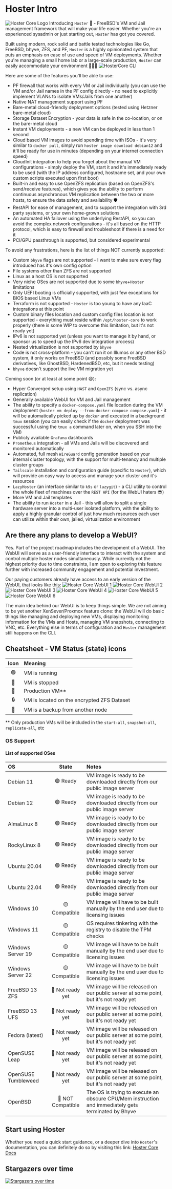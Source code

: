 # Hoster Intro

![Hoster Core Logo](https://github.com/yaroslav-gwit/HosterCore/raw/main/screenshots/hoster-core-cropped.png)
Introducing `Hoster` 🚀 - FreeBSD's VM and Jail management framework that will make your life easier.
Whether you're an experienced sysadmin or just starting out, `Hoster` has got you covered.

Built using modern, rock solid and battle tested technologies like Go, FreeBSD, bhyve, ZFS, and PF, `Hoster` is a highly opinionated system that puts an emphasis on ease of use and speed of VM deployments.
Whether you're managing a small home lab or a large-scale production, `Hoster` can easily accommodate your environment 🧑🏼‍💻
![HosterCore CLI](https://github.com/yaroslav-gwit/HosterCore/raw/main/screenshots/hoster-v03.png)

Here are some of the features you'll be able to use:

- PF firewall that works with every VM or Jail individually (you can use the VM and/or Jail names in the PF config directly - no need to explicitly implement VLANs to isolate VMs/Jails from one another)
- Native NAT management support using PF
- Bare-metal cloud-friendly deployment options (tested using Hetzner bare-metal cloud)
- Storage Dataset Encryption - your data is safe in the co-location, or on the bare-metal cloud
- Instant VM deployments - a new VM can be deployed in less than 1 second
- Cloud based VM images to avoid spending time with ISOs - it's very similar to `docker pull`, simply run `hoster image download debian12` and it'll be ready for use in minutes (depending on your internet connection speed)
- CloudInit integration to help you forget about the manual VM configurations - simply deploy the VM, start it and it's immediately ready to be used (with the IP address configured, hostname set, and your own custom scripts executed upon first boot)
- Built-in and easy to use OpenZFS replication (based on OpenZFS's send/receive features), which gives you the ability to perform continuous asynchronous VM replication between the two or more hosts, to ensure the data safety and availability 🛡️
- RestAPI for ease of management, and to support the integration with 3rd party systems, or your own home-grown solutions
- An automated HA failover using the underlying RestAPI, so you can avoid the complex network configurations - it's all based on the HTTP protocol, which is easy to firewall and troubleshoot if there is a need for it
- PCI/GPU passthrough is supported, but considered experimental

To avoid any frustrations, here is the list of things NOT currently supported:

- Custom `bhyve` flags are not supported - I want to make sure every flag introduced has it's own config option
- File systems other than ZFS are not supported
- Linux as a host OS is not supported
- Very niche OSes are not supported due to some `bhyve`+`Hoster` limitations
- Only UEFI booting is officially supported, with just few exceptions for BIOS based Linux VMs
- Terraform is not supported - `Hoster` is too young to have any IaaC integrations at this point
- Custom binary files location and custom config files location is not supported - everything must reside within `/opt/hoster-core` to work properly (there is some WIP to overcome this limitation, but it's not ready yet)
- IPv6 is not supported yet (unless you want to manage it by hand, or sponsor us to speed up the IPv6 dev integration process)
- Nested virtualization is not supported by `bhyve`
- Code is not cross-platform - you can't run it on Illumos or any other BSD system, it only works on FreeBSD (and possibly some FreeBSD derivatives, like GhostBSD, HardenedBSD, etc, but it needs testing)
- `bhyve` doesn't support the live VM migration yet

Coming soon (or at least at some point 😄):

- Hyper Converged setup using `HAST` and `OpenZFS` (sync vs. async replication)
- Generally available WebUI for VM and Jail management
- The ability to specify a `docker-compose.yaml` file location during the VM deployment (`hoster vm deploy --from-docker-compose compose.yaml`) - it will be automatically picked up by `docker` and executed in a background `tmux` session (you can easily check if the `docker` deployment was successful using the `tmux a` command later on, when you SSH into the VM)
- Publicly available `Grafana` dashboards
- `Prometheus` integration - all VMs and Jails will be discovered and monitored automatically
- Automated, full mesh `WireGuard` config generation based on your internal cluster topology, with the support for multi-tenancy and multiple cluster groups
- `Tailscale` installation and configuration guide (specific to `Hoster`), which will provide an easy way to access and manage your cluster and it's resources
- `LazyHoster` (an interface similar to `k9s` or `lazygit`) - a CLI utility to control the whole fleet of machines over the `REST API` (for the WebUI haters 😎)
- More VM and Jail templates
- The ability to run `Hoster` in a Jail - this will allow to split a single hardware server into a multi-user isolated platform, with the ability to apply a highly granular control of just how much resources each user can utilize within their own, jailed, virtualization environment

## Are there any plans to develop a WebUI?

Yes.
Part of the project roadmap includes the development of a WebUI.
The WebUI will serve as a user-friendly interface to interact with the system and control multiple hoster nodes simultaneously.
While currently not the highest priority due to time constraints, I am open to exploring this feature further with increased community engagement and potential investment.

Our paying customers already have access to an early version of the WebUI, that looks like this:
![Hoster Core WebUI 1](https://github.com/yaroslav-gwit/HosterCore/raw/main/screenshots/hoster-web-ui-1.png)
![Hoster Core WebUI 2](https://github.com/yaroslav-gwit/HosterCore/raw/main/screenshots/hoster-web-ui-2.png)
![Hoster Core WebUI 3](https://github.com/yaroslav-gwit/HosterCore/raw/main/screenshots/hoster-web-ui-3.png)
![Hoster Core WebUI 4](https://github.com/yaroslav-gwit/HosterCore/raw/main/screenshots/hoster-web-ui-4.png)
![Hoster Core WebUI 5](https://github.com/yaroslav-gwit/HosterCore/raw/main/screenshots/hoster-web-ui-5.png)
![Hoster Core WebUI 6](https://github.com/yaroslav-gwit/HosterCore/raw/main/screenshots/hoster-web-ui-6.png)

The main idea behind our WebUI is to keep things simple.
We are not aiming to be yet another XenSever/Proxmox feature clone: the WebUI will do basic things like managing and deploying new VMs, displaying monitoring information for the VMs and Hosts, managing VM snapshots, connecting to VNC, etc.
Everything else in terms of configuration and `Hoster` management still happens on the CLI.

## Cheatsheet - VM Status (state) icons

| Icon | Meaning                                    |
| :--: | :----------------------------------------- |
|  🟢  | VM is running                              |
|  🔴  | VM is stopped                              |
|  🔁  | Production VM\*\*                          |
|  🔒  | VM is located on the encrypted ZFS Dataset |
|  💾  | VM is a backup from another node           |

\*\* Only production VMs will be included in the `start-all`, `snapshot-all`, `replicate-all`, etc

### OS Support

#### List of supported OSes

| OS                  |       State       | Notes                                                                                               |
| :------------------ | :---------------: | :-------------------------------------------------------------------------------------------------- |
| Debian 11           |     🟢 Ready      | VM image is ready to be downloaded directly from our public image server                            |
| Debian 12           |     🟢 Ready      | VM image is ready to be downloaded directly from our public image server                            |
| AlmaLinux 8         |     🟢 Ready      | VM image is ready to be downloaded directly from our public image server                            |
| RockyLinux 8        |     🟢 Ready      | VM image is ready to be downloaded directly from our public image server                            |
| Ubuntu 20.04        |     🟢 Ready      | VM image is ready to be downloaded directly from our public image server                            |
| Ubuntu 22.04        |     🟢 Ready      | VM image is ready to be downloaded directly from our public image server                            |
| Windows 10          |   🟡 Compatible   | VM image will have to be built manually by the end user due to licensing issues                     |
| Windows 11          |   🟡 Compatible   | OS requires tinkering with the registry to disable the TPM checks                                   |
| Windows Server 19   |   🟡 Compatible   | VM image will have to be built manually by the end user due to licensing issues                     |
| Windows Server 22   |   🟡 Compatible   | VM image will have to be built manually by the end user due to licensing issues                     |
| FreeBSD 13 ZFS      | 🔴 Not ready yet  | VM image will be released on our public server at some point, but it's not ready yet                |
| FreeBSD 13 UFS      | 🔴 Not ready yet  | VM image will be released on our public server at some point, but it's not ready yet                |
| Fedora (latest)     | 🔴 Not ready yet  | VM image will be released on our public server at some point, but it's not ready yet                |
| OpenSUSE Leap       | 🔴 Not ready yet  | VM image will be released on our public server at some point, but it's not ready yet                |
| OpenSUSE Tumbleweed | 🔴 Not ready yet  | VM image will be released on our public server at some point, but it's not ready yet                |
| OpenBSD             | 🚫 NOT Compatible | The OS is trying to execute an obscure CPU/Mem instruction and immediately gets terminated by Bhyve |

## Start using Hoster

Whether you need a quick start guidance, or a deeper dive into `Hoster`'s documentation, you can definitely do so by visiting this link:
[Hoster Core Docs](https://docs.hoster-core.gateway-it.com/)

## Stargazers over time

[![Stargazers over time](https://starchart.cc/yaroslav-gwit/HosterCore.svg)](https://starchart.cc/yaroslav-gwit/HosterCore)
